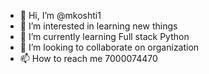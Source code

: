 - 👋 Hi, I’m @mkoshti1
- 👀 I’m interested in learning new things
- 🌱 I’m currently learning Full stack Python
- 💞️ I’m looking to collaborate on organization
- 📫 How to reach me 7000074470

<!---
mkoshti1/mkoshti1 is a ✨ special ✨ repository because its `README.md` (this file) appears on your GitHub profile.
You can click the Preview link to take a look at your changes.
--->
